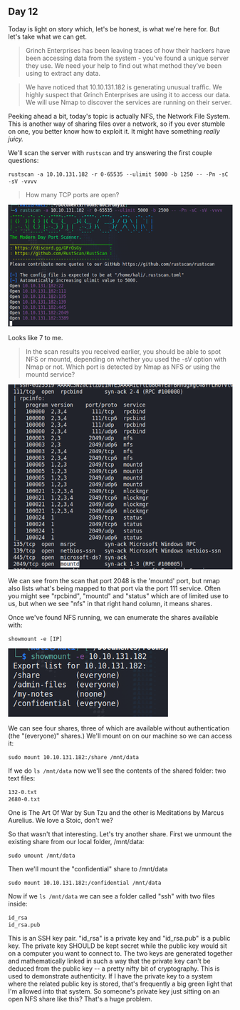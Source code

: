 ## Day 12

Today is light on story which, let's be honest, is what we're here for. But let's take what we can get.  

> Grinch Enterprises has been leaving traces of how their hackers have been accessing data from the system - you’ve found a unique server they use. We need your help to find out what method they’ve been using to extract any data.

> We have noticed that 10.10.131.182 is generating unusual traffic. We highly suspect that Grinch Enterprises are using it to access our data. We will use Nmap to discover the services are running on their server.

Peeking ahead a bit, today's topic is actually NFS, the Network File System. This is another way of sharing files over a network, so if you ever stumble on one, you better know how to exploit it. It might have something *really juicy.*  

We'll scan the server with `rustscan` and try answering the first couple questions:

    rustscan -a 10.10.131.182 -r 0-65535 --ulimit 5000 -b 1250 -- -Pn -sC -sV -vvvv

> How many TCP ports are open? 

![](scan.png)

Looks like 7 to me.  

> In the scan results you received earlier, you should be able to spot NFS or mountd, depending on whether you used the -sV option with Nmap or not. Which port is detected by Nmap as NFS or using the mountd service?  

![](nmapnfs.png)

We can see from the scan that port 2048 is the 'mountd' port, but nmap also lists what's being mapped to that port via the port 111 service. Often you might see "rpcbind", "mountd" and "status" which are of limited use to us, but when we see "nfs" in that right hand column, it means shares.  

Once we've found NFS running, we can enumerate the shares available with:

    showmount -e [IP]

![](showmount.png)

We can see four shares, three of which are available without authentication (the "(everyone)" shares.) We'll mount on on our machine so we can access it:

    sudo mount 10.10.131.182:/share /mnt/data 

If we do `ls /mnt/data` now we'll see the contents of the shared folder: two text files:

    132-0.txt
    2680-0.txt

One is The Art Of War by Sun Tzu and the other is Meditations by Marcus Aurelius. We love a Stoic, don't we?  

So that wasn't that interesting. Let's try another share. First we unmount the existing share from our local folder, /mnt/data:

    sudo umount /mnt/data  

Then we'll mount the "confidential" share to /mnt/data

    sudo mount 10.10.131.182:/confidential /mnt/data

Now if we `ls /mnt/data` we can see a folder called "ssh" with two files inside:

    id_rsa
    id_rsa.pub

This is an SSH key pair. "id_rsa" is a private key and "id_rsa.pub" is a public key. The private key SHOULD be kept secret while the public key would sit on a computer you want to connect to. The two keys are generated together and mathematically linked in such a way that the private key can't be deduced from the public key -- a pretty nifty bit of cryptography. This is used to demonstrate authenticity. If I have the private key to a system where the related public key is stored, that's frequently a big green light that I'm allowed into that system. So someone's private key just sitting on an open NFS share like this? That's a huge problem.  

